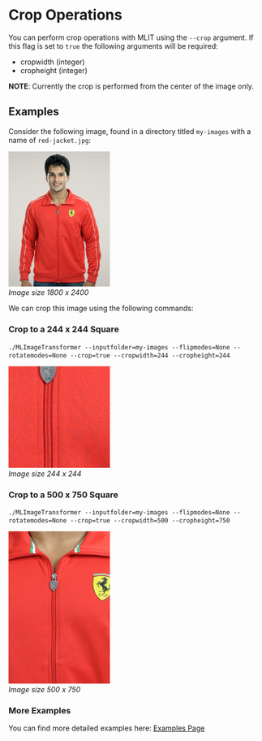 # Crop Operations
You can perform crop operations with MLIT using the `--crop` argument. If this flag is set to `true` the following arguments will be required:
- cropwidth (integer)
- cropheight (integer)

**NOTE**: Currently the crop is performed from the center of the image only.

## Examples
Consider the following image, found in a directory titled `my-images` with a name of `red-jacket.jpg`:

<p align="left">
  <img src="https://raw.githubusercontent.com/sharpdarts/ml-image-transformations/gh-pages/_images/red-jacket.jpg" alt="logo" width="200"/>
  <br />
  <em>Image size 1800 x 2400</em>
</p>

We can crop this image using the following commands:

### Crop to a 244 x 244 Square

```
./MLImageTransformer --inputfolder=my-images --flipmodes=None --rotatemodes=None --crop=true --cropwidth=244 --cropheight=244
```
<p align="left">
  <img src="https://raw.githubusercontent.com/sharpdarts/ml-image-transformations/gh-pages/_images/red-jacket_None_None_crop_example1.jpg" alt="logo" width="200"/>
  <br />
  <em>Image size 244 x 244</em>
</p>

### Crop to a 500 x 750 Square

```
./MLImageTransformer --inputfolder=my-images --flipmodes=None --rotatemodes=None --crop=true --cropwidth=500 --cropheight=750
```
<p align="left">
  <img src="https://raw.githubusercontent.com/sharpdarts/ml-image-transformations/gh-pages/_images/red-jacket_None_None_crop_example2.jpg" alt="logo" width="200"/>
  <br />
  <em>Image size 500 x 750</em>
</p>

### More Examples
You can find more detailed examples here: [Examples Page](https://sharpdarts.github.io/ml-image-transformations/examples.html)